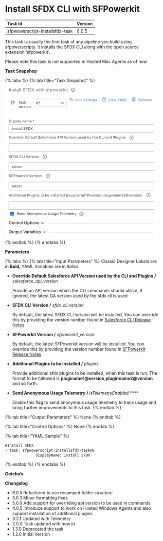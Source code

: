 # Install SFDX CLI with SFPowerkit

| Task Id | Version |
| :--- | :--- |
| sfpwowerscript-installsfdx-task | 6.0.5 |

This task is usually the first task of any pipeline you build using sfpowerscripts. It installs the SFDX CLI along with the open source extension ‘sfpowerkit’.

Please note this task is not supported in Hosted Mac Agents as of now

**Task Snapshop**

{% tabs %}
{% tab title="Task Snapshot" %}
![](../../../.gitbook/assets/image.png)
{% endtab %}
{% endtabs %}

**Parameters**

{% tabs %}
{% tab title="Input Parameters" %}
Classic Designer Labels are in **Bold,**  YAML Variables are in _italics_

* **Override Default Salesforce API Version used by the CLI and Plugins /** _salesforce\_api\_version_

  Provide an API version which the CLI commands should utilize, if ignored, the latest GA version used by the sfdx cli is used  

* **SFDX CLI Version /** _sfdx\_cli\_version_

  By default, the latest SFDX CLI version will be installed. You can override this by providing the version number found in [Salesforce CLI Release Notes](https://developer.salesforce.com/media/salesforce-cli/releasenotes.html)  

* **SFPowerkit Version /** _sfpowerkit\_version_

  By default, the latest SFPowerkit version will be installed. You can override this by providing the version number found in [SFPowerkit Release Notes](https://github.com/Accenture/sfpowerkit/releases)  

* **Additional Plugins to be installed /** _plugins_

  Provide additional sfdx plugins to be installed, when this task is run. The format to be followed is **pluginame1@version,pluginname2@version** and so forth.  

* **Send Anonymous Usage Telemetry /** _isTelemetryEnabled_ ****

  Enable this flag to send anonymous usage telemetry to track usage and bring further improvements to this task.
{% endtab %}

{% tab title="Output Parameters" %}
None
{% endtab %}

{% tab title="Control Options" %}
None
{% endtab %}

{% tab title="YAML Sample" %}
```text
#Install SFDX 
- task: sfpwowerscript-installsfdx-task@6
              displayName: Install SFDX
```
{% endtab %}
{% endtabs %}

**Gotcha’s**

**Changelog**

* 6.0.5 Refactored to use revamped folder structure
* 5.0.3 Minor formatting fixes
* 5.0.0 Add support for overriding api version to be used in commands
* 4.0.5 Introduce support to work on Hosted Windows Agents and also support installation of additional plugins
* 3.2.1 Updated with Telemetry
* 2.0.0 Task updated with new id
* 1.3.0 Deprecated the task 
* 1.2.0 Initial Version

